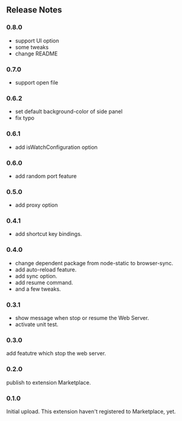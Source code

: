 ## Release Notes

### 0.8.0
 - support UI option
 - some tweaks
 - change README

### 0.7.0
 - support open file

### 0.6.2
 - set default background-color of side panel
 - fix typo

### 0.6.1
 - add isWatchConfiguration option

### 0.6.0
 - add random port feature

### 0.5.0
 - add proxy option

### 0.4.1
 - add shortcut key bindings.

### 0.4.0
 - change dependent package from node-static to browser-sync.
 - add auto-reload feature.
 - add sync option.
 - add resume command.
 - and a few tweaks.

### 0.3.1
- show message when stop or resume the Web Server.
- activate unit test.

### 0.3.0
add featutre which stop the web server.

### 0.2.0
publish to extension Marketplace.

### 0.1.0
Initial upload. This extension haven't registered to Marketplace, yet.